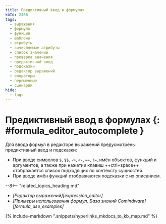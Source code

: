 ```yaml
---
title: Предиктивный ввод в формулах
kbId: 2468
tags:
  - выражения
  - формулы
  - функции
  - шаблоны
  - атрибуты
  - вычисляемые атрибуты
  - список значений
  - проверка значения
  - предиктивный ввод
  - подсказки
  - редактор выражений
  - операторы
  - переменные
  - сценарии
hide:
  - tags
---
```


# Предиктивный ввод в формулах {: #formula_editor_autocomplete }

Для ввода формул в редакторе выражений предусмотрены предиктивный ввод и подсказки:

* При вводе символов `$`, `$$`, `->`, `<-`, `==`, `!=`, имён объектов, функций и аргументов, а также при нажатии клавиш ++ctrl+space++ отображается список подходящих по контексту сущностей.
* При вводе имён функций отображаются подсказки с их описанием.

<div class="relatedTopics" markdown="block">

--8<-- "related_topics_heading.md"

- _[Редактор выражений][expression_editor]_
- _[Примеры использования формул. База знаний Comindware][formula_use_examples]_

</div>

{% include-markdown ".snippets/hyperlinks_mkdocs_to_kb_map.md" %}
